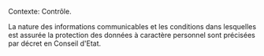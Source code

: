 Contexte: Contrôle.

La nature des informations communicables et les conditions dans lesquelles est assurée la protection des données à caractère personnel sont précisées par décret en Conseil d'Etat.